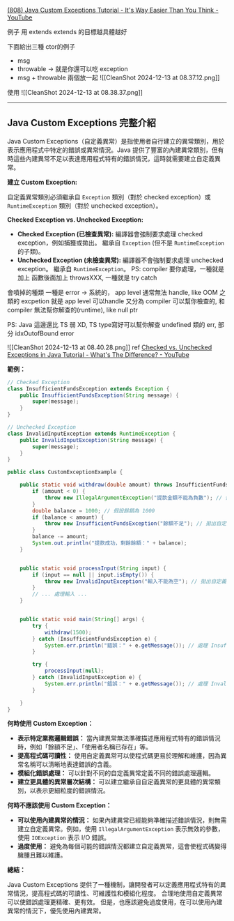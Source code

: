 [(808) Java Custom Exceptions Tutorial - It's Way Easier Than You Think - YouTube](https://www.youtube.com/watch?v=OIozDnGYqIU)




例子
用 extends
extends 的目標越具體越好

下面給出三種 ctor的例子
- msg
- throwable -> 就是你還可以吃 exception
- msg + throwable 兩個放一起
![[CleanShot 2024-12-13 at 08.37.12.png]]


使用
![[CleanShot 2024-12-13 at 08.38.37.png]]



---

## Java Custom Exceptions 完整介紹

Java Custom Exceptions（自定義異常）是指使用者自行建立的異常類別，用於表示應用程式中特定的錯誤或異常情況。Java 提供了豐富的內建異常類別，但有時這些內建異常不足以表達應用程式特有的錯誤情況，這時就需要建立自定義異常。

**建立 Custom Exception:**

自定義異常類別必須繼承自 `Exception` 類別（對於 checked exception）或 `RuntimeException` 類別（對於 unchecked exception）。

**Checked Exception vs. Unchecked Exception:**

* **Checked Exception (已檢查異常):**  編譯器會強制要求處理 checked exception，例如捕獲或拋出。 繼承自 `Exception` (但不是 `RuntimeException` 的子類)。
* **Unchecked Exception (未檢查異常):** 編譯器不會強制要求處理 unchecked exception。 繼承自 `RuntimeException`。
PS: compiler 要你處理，一種就是加上 函數後面加上 throwsXXX, 一種就是 try catch



會噴掉的種類
一種是 error -> 系統的， app level 通常無法 handle, like OOM 之類的
excpetion 就是 app level 可以handle
又分為 compiler 可以幫你檢查的, 和 compiler 無法幫你解查的(runtime), like null ptr

PS: Java 這邊還比 TS 弱 XD, TS type寫好可以幫你解查 undefined 類的 err, 部分 idxOutofBound error

![[CleanShot 2024-12-13 at 08.40.28.png]]
ref
[Checked vs. Unchecked Exceptions in Java Tutorial - What's The Difference? - YouTube](https://www.youtube.com/watch?v=bCPClyGsVhc)






**範例：**

```java
// Checked Exception
class InsufficientFundsException extends Exception {
    public InsufficientFundsException(String message) {
        super(message);
    }
}

// Unchecked Exception
class InvalidInputException extends RuntimeException {
    public InvalidInputException(String message) {
        super(message);
    }
}

public class CustomExceptionExample {

    public static void withdraw(double amount) throws InsufficientFundsException {
        if (amount < 0) {
            throw new IllegalArgumentException("提款金額不能為負數"); // 使用內建的 IllegalArgumentException
        }
        double balance = 1000; // 假設餘額為 1000
        if (balance < amount) {
            throw new InsufficientFundsException("餘額不足"); // 拋出自定義的 InsufficientFundsException
        }
        balance -= amount;
        System.out.println("提款成功，剩餘餘額：" + balance);
    }


    public static void processInput(String input) {
        if (input == null || input.isEmpty()) {
            throw new InvalidInputException("輸入不能為空"); // 拋出自定義的 InvalidInputException
        }
        // ... 處理輸入 ...
    }


    public static void main(String[] args) {
        try {
            withdraw(1500);
        } catch (InsufficientFundsException e) {
            System.err.println("錯誤：" + e.getMessage()); // 處理 InsufficientFundsException
        }

        try {
            processInput(null);
        } catch (InvalidInputException e) {
            System.err.println("錯誤：" + e.getMessage()); // 處理 InvalidInputException
        }

    }
}
```

**何時使用 Custom Exception：**

* **表示特定業務邏輯錯誤：** 當內建異常無法準確描述應用程式特有的錯誤情況時，例如「餘額不足」、「使用者名稱已存在」等。
* **提高程式碼可讀性：** 使用自定義異常可以使程式碼更易於理解和維護，因為異常名稱可以清晰地表達錯誤的含義。
* **模組化錯誤處理：** 可以針對不同的自定義異常定義不同的錯誤處理邏輯。
* **建立更具體的異常層次結構：** 可以建立繼承自自定義異常的更具體的異常類別，以表示更細粒度的錯誤情況。


**何時不應該使用 Custom Exception：**

* **可以使用內建異常的情況：**  如果內建異常已經能夠準確描述錯誤情況，則無需建立自定義異常。例如，使用 `IllegalArgumentException` 表示無效的參數，使用 `IOException` 表示 I/O 錯誤。
* **過度使用：**  避免為每個可能的錯誤情況都建立自定義異常，這會使程式碼變得臃腫且難以維護。


**總結：**

Java Custom Exceptions 提供了一種機制，讓開發者可以定義應用程式特有的異常情況，提高程式碼的可讀性、可維護性和模組化程度。  合理地使用自定義異常可以使錯誤處理更精確、更有效。  但是，也應該避免過度使用，在可以使用內建異常的情況下，優先使用內建異常。
